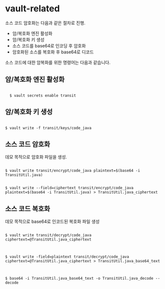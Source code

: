 # vault-related

소스 코드 암호화는 다음과 같은 절차로 진행.
- 암/복호화 엔진 활성화
- 암/복호화 키 생성
- 소스 코드를 base64로 인코딩 후 암호화
- 암호화된 소스를 복호화 후 base64로 디코드

소스 코드에 대한 암복화를 위한 명령어는 다음과 같습니다.

## 암/복호화 엔진 활성화
<code>
  $ vault secrets enable transit
</code>

## 암/복호화 키 생성
<code>
$ vault write -f transit/keys/code_java
</code>

## 소스 코드 암호화
데모 목적으로 암호화 파일을 생성.

<code>
$ vault write transit/encrypt/code_java plaintext=$(base64 -i TransitUtil.java) <p>
$ vault write --field=ciphertext transit/encrypt/code_java plaintext=$(base64 -i TransitUtil.java) > TransitUtil.java_ciphertext
</code>

## 소스 코드 복호화
데모 목적으로 base64로 인코드된 복호화 파일 생성

<code>
$ vault write transit/decrypt/code_java ciphertext=@TransitUtil.java_ciphertext 
  </code>
<p> 
 <code>
$ vault write -field=plaintext transit/decrypt/code_java ciphertext=@TransitUtil.java_ciphertext > TransitUtil.java_base64_text 
 </code><p>
 <code>
$ base64 -i TransitUtil.java_base64_text -o TransitUtil.java_decode --decode
</code>
